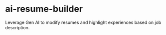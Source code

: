# ai-resume-builder
Leverage Gen AI to modify resumes and highlight experiences based on job description.
